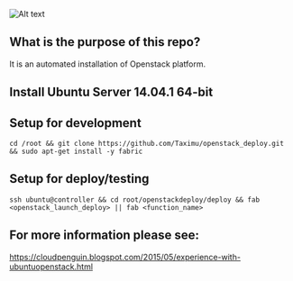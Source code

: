 ![Alt text](https://ruvds.com/wp-content/uploads/2021/04/Selection_011.png)

## What is the purpose of this repo?
It is an automated installation of Openstack platform.

## Install Ubuntu Server 14.04.1 64-bit

## Setup for development
    cd /root && git clone https://github.com/Taximu/openstack_deploy.git && sudo apt-get install -y fabric
## Setup for deploy/testing
    ssh ubuntu@controller && cd root/openstackdeploy/deploy && fab <openstack_launch_deploy> || fab <function_name>

## For more information please see:
https://cloudpenguin.blogspot.com/2015/05/experience-with-ubuntuopenstack.html
